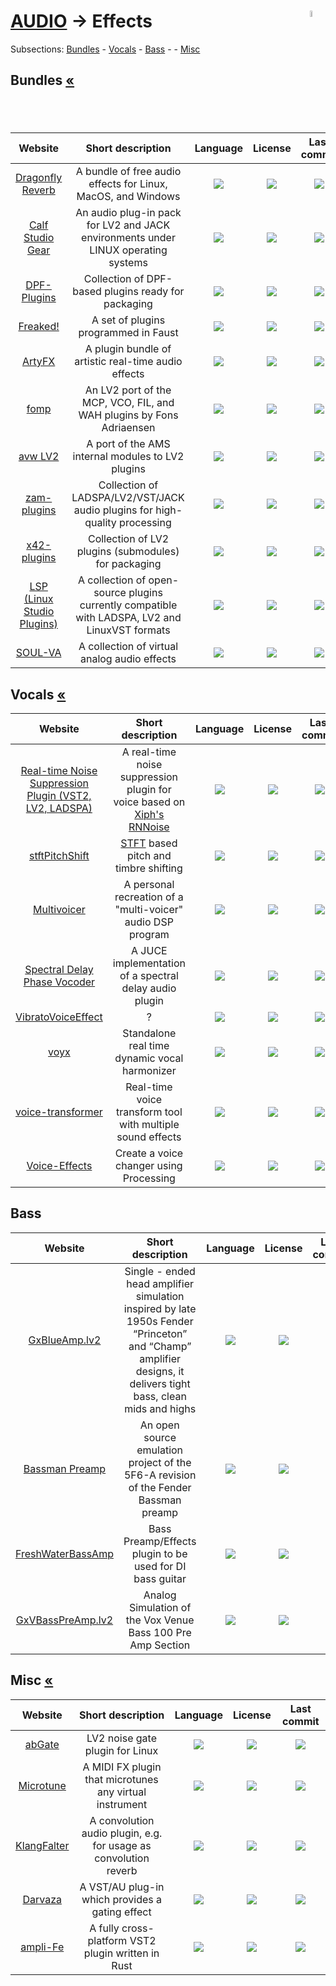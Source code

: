 # [AUDIO](https://github.com/forart/HyMPS#-1) -> Effects <img align="right" alt="stable" src="https://user-images.githubusercontent.com/171307/210727719-14b940a2-d1dc-4991-b6a4-7add74463ce8.png" width="5%" />
Subsections: [Bundles](#bundles-) - [Vocals](#vocals-) - [Bass](#bass) - - [Misc](#misc-)


## Bundles [«](#subsections)
|Website|Short description|Language|License|Last commit|
|:-:|:-:|:-:|:-:|:-:|
|[Dragonfly Reverb](https://github.com/michaelwillis/dragonfly-reverb)|A bundle of free audio effects for Linux, MacOS, and Windows|[![](https://img.shields.io/github/languages/top/michaelwillis/dragonfly-reverb?color=pink&style=flat-square)](https://github.com/michaelwillis/dragonfly-reverb/graphs/contributors)|[![](https://flat.badgen.net/github/license/michaelwillis/dragonfly-reverb?label=)](https://github.com/michaelwillis/dragonfly-reverb/blob/master/LICENSE)|[![](https://flat.badgen.net/github/last-commit/michaelwillis/dragonfly-reverb?label=)](https://github.com/michaelwillis/dragonfly-reverb/graphs/code-frequency)|
|[Calf Studio Gear](http://calf-studio-gear.org/)|An audio plug-in pack for LV2 and JACK environments under LINUX operating systems|[![](https://img.shields.io/github/languages/top/calf-studio-gear/calf?color=pink&style=flat-square)](https://github.com/calf-studio-gear/calf/graphs/contributors)|[![](https://flat.badgen.net/github/license/calf-studio-gear/calf?label=)](https://github.com/calf-studio-gear/calf/blob/master/LICENSE)|[![](https://flat.badgen.net/github/last-commit/calf-studio-gear/calf?label=)](https://github.com/calf-studio-gear/calf/graphs/code-frequency)|
|[DPF-Plugins](https://github.com/DISTRHO/DPF-Plugins)|Collection of DPF-based plugins ready for packaging|[![](https://img.shields.io/github/languages/top/DISTRHO/DPF-Plugins?color=pink&style=flat-square)](https://github.com/DISTRHO/DPF-Plugins/graphs/contributors)|[![](https://flat.badgen.net/badge/license/MULTI/blue?label=)](https://github.com/DISTRHO/DPF-Plugins/blob/master/LICENSE)|[![](https://flat.badgen.net/github/last-commit/DISTRHO/DPF-Plugins?label=)](https://github.com/DISTRHO/DPF-Plugins/graphs/code-frequency)|
|[Freaked!](https://github.com/pjotrompet/Freaked)|A set of plugins programmed in Faust|[![](https://img.shields.io/github/languages/top/pjotrompet/Freaked?color=pink&style=flat-square)](https://github.com/pjotrompet/Freaked/graphs/contributors)|[![](https://flat.badgen.net/github/license/pjotrompet/Freaked?label=)](https://github.com/pjotrompet/Freaked/blob/master/LICENSE)|[![](https://flat.badgen.net/github/last-commit/pjotrompet/Freaked?label=)](https://github.com/pjotrompet/Freaked/graphs/code-frequency)|
|[ArtyFX](http://openavproductions.com/artyfx/)|A plugin bundle of artistic real-time audio effects|[![](https://img.shields.io/github/languages/top/openAVproductions/openAV-ArtyFX?color=pink&style=flat-square)](https://github.com/openAVproductions/openAV-ArtyFX/graphs/contributors)|[![](https://flat.badgen.net/github/license/openAVproductions/openAV-ArtyFX?label=)](https://github.com/openAVproductions/openAV-ArtyFX/blob/master/LICENSE)|[![](https://flat.badgen.net/github/last-commit/openAVproductions/openAV-ArtyFX?label=)](https://github.com/openAVproductions/openAV-ArtyFX/graphs/code-frequency)|
|[fomp](https://gitlab.com/drobilla/fomp)|An LV2 port of the MCP, VCO, FIL, and WAH plugins by Fons Adriaensen|[![](https://img.shields.io/gitlab/languages/top/drobilla/fomp?color=pink&style=flat-square)](https://gitlab.com/drobilla/fomp/-/graphs/master/charts)|[![](https://flat.badgen.net/gitlab/license/drobilla/fomp?label=)](https://gitlab.com/drobilla/fomp/-/blob/master/COPYING)|[![](https://flat.badgen.net/gitlab/last-commit/drobilla/fomp?label=)](https://gitlab.com/drobilla/fomp/-/graphs/master)|
|[avw LV2](https://github.com/mfisher31/avwlv2)|A port of the AMS internal modules to LV2 plugins|[![](https://img.shields.io/github/languages/top/mfisher31/avwlv2?color=pink&style=flat-square)](https://github.com/mfisher31/avwlv2/graphs/contributors)|[![](https://flat.badgen.net/github/license/mfisher31/avwlv2?label=)](https://github.com/mfisher31/avwlv2/blob/master/LICENSE)|[![](https://flat.badgen.net/github/last-commit/mfisher31/avwlv2?label=)](https://github.com/mfisher31/avwlv2/graphs/code-frequency)|
|[zam-plugins](http://www.zamaudio.com/)|Collection of LADSPA/LV2/VST/JACK audio plugins for high-quality processing|[![](https://img.shields.io/github/languages/top/zamaudio/zam-plugins?color=pink&style=flat-square)](https://github.com/zamaudio/zam-plugins/graphs/contributors)|[![](https://flat.badgen.net/github/license/zamaudio/zam-plugins?label=)](https://github.com/zamaudio/zam-plugins/blob/master/LICENSE)|[![](https://flat.badgen.net/github/last-commit/zamaudio/zam-plugins?label=)](https://github.com/zamaudio/zam-plugins/graphs/code-frequency)|
|[x42-plugins](https://x42-plugins.com/x42/)|Collection of LV2 plugins (submodules) for packaging|[![](https://img.shields.io/github/languages/top/x42/x42-plugins?color=pink&style=flat-square)](https://github.com/x42/x42-plugins/graphs/contributors)|[![](https://flat.badgen.net/badge/license/GPL%202.0/3.0/blue?label=)](https://github.com/x42/x42-plugins)|[![](https://flat.badgen.net/github/last-commit/x42/x42-plugins?label=)](https://github.com/x42/x42-plugins/graphs/code-frequency)|
|[LSP (Linux Studio Plugins)](https://lsp-plug.in/)|A collection of open-source plugins currently compatible with LADSPA, LV2 and LinuxVST formats|[![](https://img.shields.io/github/languages/top/sadko4u/lsp-plugins?color=pink&style=flat-square)](https://github.com/sadko4u/lsp-plugins/graphs/contributors)|[![](https://flat.badgen.net/github/license/sadko4u/lsp-plugins?label=)](https://github.com/sadko4u/lsp-plugins/blob/master/LICENSE)|[![](https://flat.badgen.net/github/last-commit/sadko4u/lsp-plugins?label=)](https://github.com/sadko4u/lsp-plugins/graphs/code-frequency)|
|[SOUL-VA](https://github.com/thezhe/SOUL-VA)|A collection of virtual analog audio effects|[![](https://img.shields.io/github/languages/top/thezhe/SOUL-VA?color=pink&style=flat-square)](https://github.com/thezhe/SOUL-VA/graphs/contributors)|[![](https://flat.badgen.net/github/license/thezhe/SOUL-VA?label=)](https://github.com/thezhe/SOUL-VA/blob/master/LICENSE)|[![](https://flat.badgen.net/github/last-commit/thezhe/SOUL-VA?label=)](https://github.com/thezhe/SOUL-VA/graphs/code-frequency)|

## Vocals [«](#subsections)
|Website|Short description|Language|License|Last commit|
|:-:|:-:|:-:|:-:|:-:|
|[Real-time Noise Suppression Plugin (VST2, LV2, LADSPA)](https://github.com/werman/noise-suppression-for-voice)|A real-time noise suppression plugin for voice based on [Xiph's RNNoise](https://jmvalin.ca/demo/rnnoise/)|[![](https://img.shields.io/github/languages/top/werman/noise-suppression-for-voice?color=pink&style=flat-square)](https://github.com/werman/noise-suppression-for-voice/graphs/contributors)|[![](https://flat.badgen.net/github/license/werman/noise-suppression-for-voice?label=)](https://github.com/werman/noise-suppression-for-voice/blob/master/LICENSE)|[![](https://flat.badgen.net/github/last-commit/werman/noise-suppression-for-voice?label=)](https://github.com/werman/noise-suppression-for-voice/graphs/code-frequency)|
|[stftPitchShift](https://github.com/jurihock/stftPitchShift)|[STFT](https://www.audiolabs-erlangen.de/resources/MIR/FMP/C2/C2_STFT-Basic.html) based pitch and timbre shifting|[![](https://img.shields.io/github/languages/top/jurihock/stftPitchShift?color=pink&style=flat-square)](https://github.com/jurihock/stftPitchShift/graphs/contributors)|[![](https://flat.badgen.net/github/license/jurihock/stftPitchShift?label=)](https://github.com/jurihock/stftPitchShift/blob/master/LICENSE)|[![](https://flat.badgen.net/github/last-commit/jurihock/stftPitchShift?label=)](https://github.com/jurihock/stftPitchShift/graphs/code-frequency)|
|[Multivoicer](https://github.com/bendoepker/Multivoicer)|A personal recreation of a "multi-voicer" audio DSP program|[![](https://img.shields.io/github/languages/top/bendoepker/Multivoicer?color=pink&style=flat-square)](https://github.com/bendoepker/Multivoicer/graphs/contributors)|[![](https://flat.badgen.net/github/license/bendoepker/Multivoicer?label=)](https://github.com/bendoepker/Multivoicer/blob/master/LICENSE)|[![](https://flat.badgen.net/github/last-commit/bendoepker/Multivoicer?label=)](https://github.com/bendoepker/Multivoicer/graphs/code-frequency)|
|[Spectral Delay Phase Vocoder](https://github.com/Aayushchou/spectral-delay)|A JUCE implementation of a spectral delay audio plugin|[![](https://img.shields.io/github/languages/top/Aayushchou/spectral-delay?color=pink&style=flat-square)](https://github.com/Aayushchou/spectral-delay/graphs/contributors)|[![](https://flat.badgen.net/github/license/Aayushchou/spectral-delay?label=)](https://github.com/Aayushchou/spectral-delay/blob/master/LICENSE)|[![](https://flat.badgen.net/github/last-commit/Aayushchou/spectral-delay?label=)](https://github.com/Aayushchou/spectral-delay/graphs/code-frequency)|
|[VibratoVoiceEffect](https://github.com/YepSfx/VibratoVoiceEffect)|?|[![](https://img.shields.io/github/languages/top/YepSfx/VibratoVoiceEffect?color=pink&style=flat-square)](https://github.com/YepSfx/VibratoVoiceEffect/graphs/contributors)|[![](https://flat.badgen.net/github/license/YepSfx/VibratoVoiceEffect?label=)](https://github.com/YepSfx/VibratoVoiceEffect/blob/master/LICENSE)|[![](https://flat.badgen.net/github/last-commit/YepSfx/VibratoVoiceEffect?label=)](https://github.com/YepSfx/VibratoVoiceEffect/graphs/code-frequency)|
|[voyx](https://github.com/jurihock/voyx)|Standalone real time dynamic vocal harmonizer|[![](https://img.shields.io/github/languages/top/jurihock/voyx?color=pink&style=flat-square)](https://github.com/jurihock/voyx/graphs/contributors)|[![](https://flat.badgen.net/github/license/jurihock/voyx?label=)](https://github.com/jurihock/voyx/blob/master/LICENSE)|[![](https://flat.badgen.net/github/last-commit/jurihock/voyx?label=)](https://github.com/jurihock/voyx/graphs/code-frequency)|
|[voice-transformer](https://github.com/chenstarx/voice-transformer)|Real-time voice transform tool with multiple sound effects|[![](https://img.shields.io/github/languages/top/chenstarx/voice-transformer?color=pink&style=flat-square)](https://github.com/chenstarx/voice-transformer/graphs/contributors)|[![](https://flat.badgen.net/github/license/chenstarx/voice-transformer?label=)](https://github.com/chenstarx/voice-transformer/blob/master/LICENSE)|[![](https://flat.badgen.net/github/last-commit/chenstarx/voice-transformer?label=)](https://github.com/chenstarx/voice-transformer/graphs/code-frequency)|
|[Voice-Effects](https://github.com/T1210Taichi/Voice-Effects)|Create a voice changer using Processing|[![](https://img.shields.io/github/languages/top/T1210Taichi/Voice-Effects?color=pink&style=flat-square)](https://github.com/T1210Taichi/Voice-Effects/graphs/contributors)|[![](https://flat.badgen.net/github/license/T1210Taichi/Voice-Effects?label=)](https://github.com/T1210Taichi/Voice-Effects/blob/master/LICENSE)|[![](https://flat.badgen.net/github/last-commit/T1210Taichi/Voice-Effects?label=)](https://github.com/T1210Taichi/Voice-Effects/graphs/code-frequency)|

## Bass 
|Website|Short description|Language|License|Last commit|
|:-:|:-:|:-:|:-:|:-:|
|[GxBlueAmp.lv2](https://github.com/brummer10/GxBlueAmp.lv2)|Single - ended head amplifier simulation inspired by late 1950s Fender “Princeton” and “Champ” amplifier designs, it delivers tight bass, clean mids and highs|[![](https://img.shields.io/github/languages/top/brummer10/GxBlueAmp.lv2?color=pink&style=flat-square)](https://github.com/brummer10/GxBlueAmp.lv2/graphs/contributors)|[![](https://flat.badgen.net/github/license/brummer10/GxBlueAmp.lv2?label=)](https://github.com/brummer10/GxBlueAmp.lv2/blob/master/LICENSE)|[![](https://flat.badgen.net/github/last-commit/brummer10/GxBlueAmp.lv2?label=)](https://github.com/brummer10/GxBlueAmp.lv2/graphs/code-frequency)|
|[Bassman Preamp](https://github.com/flubber2077/Open-Source-Bassman-Preamp)|An open source emulation project of the 5F6-A revision of the Fender Bassman preamp|[![](https://img.shields.io/github/languages/top/flubber2077/Open-Source-Bassman-Preamp?color=pink&style=flat-square)](https://github.com/flubber2077/Open-Source-Bassman-Preamp/graphs/contributors)|[![](https://flat.badgen.net/github/license/flubber2077/Open-Source-Bassman-Preamp?label=)](https://github.com/flubber2077/Open-Source-Bassman-Preamp/blob/master/LICENSE)|[![](https://flat.badgen.net/github/last-commit/flubber2077/Open-Source-Bassman-Preamp?label=)](https://github.com/flubber2077/Open-Source-Bassman-Preamp/graphs/code-frequency)|
|[FreshWaterBassAmp](https://github.com/thomboggs/FreshWaterBassAmp)|Bass Preamp/Effects plugin to be used for DI bass guitar|[![](https://img.shields.io/github/languages/top/thomboggs/FreshWaterBassAmp?color=pink&style=flat-square)](https://github.com/thomboggs/FreshWaterBassAmp/graphs/contributors)|[![](https://flat.badgen.net/github/license/thomboggs/FreshWaterBassAmp?label=)](https://github.com/thomboggs/FreshWaterBassAmp/blob/master/LICENSE)|[![](https://flat.badgen.net/github/last-commit/thomboggs/FreshWaterBassAmp?label=)](https://github.com/thomboggs/FreshWaterBassAmp/graphs/code-frequency)|
|[GxVBassPreAmp.lv2](https://github.com/brummer10/GxVBassPreAmp.lv2)|Analog Simulation of the Vox Venue Bass 100 Pre Amp Section|[![](https://img.shields.io/github/languages/top/brummer10/GxVBassPreAmp.lv2?color=pink&style=flat-square)](https://github.com/brummer10/GxVBassPreAmp.lv2/graphs/contributors)|[![](https://flat.badgen.net/github/license/brummer10/GxVBassPreAmp.lv2?label=)](https://github.com/brummer10/GxVBassPreAmp.lv2/blob/master/LICENSE)|[![](https://flat.badgen.net/github/last-commit/brummer10/GxVBassPreAmp.lv2?label=)](https://github.com/brummer10/GxVBassPreAmp.lv2/graphs/code-frequency)|

## Misc [«](#subsections)
|Website|Short description|Language|License|Last commit|
|:-:|:-:|:-:|:-:|:-:|
|[abGate](https://abgate.sourceforge.io/)|LV2 noise gate plugin for Linux|[![](https://img.shields.io/github/languages/top/antanasbruzas/abGate?color=pink&style=flat-square)](https://github.com/antanasbruzas/abGate/graphs/contributors)|[![](https://flat.badgen.net/github/license/antanasbruzas/abGate?label=)](https://github.com/antanasbruzas/abGate/blob/master/LICENSE)|[![](https://flat.badgen.net/github/last-commit/antanasbruzas/abGate?label=)](https://github.com/antanasbruzas/abGate/graphs/code-frequency)|
|[Microtune](https://github.com/kyr0/microtune)|A MIDI FX plugin that microtunes any virtual instrument|[![](https://img.shields.io/github/languages/top/kyr0/microtune?color=pink&style=flat-square)](https://github.com/kyr0/microtune/graphs/contributors)|[![](https://flat.badgen.net/github/license/kyr0/microtune?label=)](https://github.com/kyr0/microtune/blob/master/LICENSE)|[![](https://flat.badgen.net/github/last-commit/kyr0/microtune?label=)](https://github.com/kyr0/microtune/graphs/code-frequency)|
|[KlangFalter](https://github.com/HiFi-LoFi/KlangFalter)|A convolution audio plugin, e.g. for usage as convolution reverb|[![](https://img.shields.io/github/languages/top/HiFi-LoFi/KlangFalter?color=pink&style=flat-square)](https://github.com/HiFi-LoFi/KlangFalter/graphs/contributors)|[![](https://flat.badgen.net/github/license/HiFi-LoFi/KlangFalter?label=)](https://github.com/HiFi-LoFi/KlangFalter/blob/master/LICENSE)|[![](https://flat.badgen.net/github/last-commit/HiFi-LoFi/KlangFalter?label=)](https://github.com/HiFi-LoFi/KlangFalter/graphs/code-frequency)|
|[Darvaza](https://github.com/igorski/darvaza)|A VST/AU plug-in which provides a gating effect|[![](https://img.shields.io/github/languages/top/igorski/darvaza?color=pink&style=flat-square)](https://github.com/igorski/darvaza/graphs/contributors)|[![](https://flat.badgen.net/github/license/igorski/darvaza?label=)](https://github.com/igorski/darvaza/blob/master/LICENSE)|[![](https://flat.badgen.net/github/last-commit/igorski/darvaza?label=)](https://github.com/igorski/darvaza/graphs/code-frequency)|
|[ampli-Fe](https://github.com/antonok-edm/ampli-Fe)|A fully cross-platform VST2 plugin written in Rust|[![](https://img.shields.io/github/languages/top/antonok-edm/ampli-Fe?color=pink&style=flat-square)](https://github.com/antonok-edm/ampli-Fe/graphs/contributors)|[![](https://flat.badgen.net/github/license/antonok-edm/ampli-Fe?label=)](https://github.com/antonok-edm/ampli-Fe/blob/master/LICENSE)|[![](https://flat.badgen.net/github/last-commit/antonok-edm/ampli-Fe?label=)](https://github.com/antonok-edm/ampli-Fe/graphs/code-frequency)|
